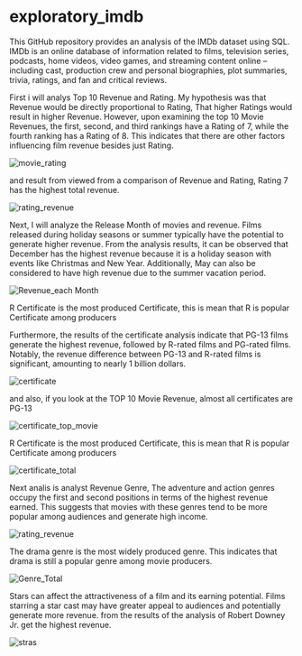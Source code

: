 # exploratory_imdb
This GitHub repository provides an analysis of the IMDb dataset using SQL.
IMDb is an online database of information related to films, television series, podcasts, home videos, video games, and streaming content online – including cast, production crew and personal biographies, plot summaries, trivia, ratings, and fan and critical reviews.
  
First i will analys Top 10 Revenue and Rating. My hypothesis was that Revenue would be directly proportional to Rating, That higher Ratings would result in higher Revenue. However, upon examining the top 10 Movie Revenues, the first, second, and third rankings have a Rating of 7, while the fourth ranking has a Rating of 8. This indicates that there are other factors influencing film revenue besides just Rating.

![movie_rating](https://github.com/ulumbagas/exploratory_imdb/assets/58242856/cf054147-a5ee-4577-b269-8182b30022b1)

and result from viewed from a comparison of Revenue and Rating, Rating 7 has the highest total revenue.


![rating_revenue](https://github.com/ulumbagas/exploratory_imdb/assets/58242856/20f0d27a-e5a3-49c2-ab93-8910004a0e8d)

Next, I will analyze the Release Month of movies and revenue. Films released during holiday seasons or summer typically have the potential to generate higher revenue. From the analysis results, it can be observed that December has the highest revenue because it is a holiday season with events like Christmas and New Year. Additionally, May can also be considered to have high revenue due to the summer vacation period.


![Revenue_each Month](https://github.com/ulumbagas/exploratory_imdb/assets/58242856/6271fc28-6484-42ee-817b-4ac3eb445713)

R Certificate is the most produced Certificate, this is mean that R is popular Certificate among producers


Furthermore, the results of the certificate analysis indicate that PG-13 films generate the highest revenue, followed by R-rated films and PG-rated films. Notably, the revenue difference between PG-13 and R-rated films is significant, amounting to nearly 1 billion dollars.

![certificate](https://github.com/ulumbagas/exploratory_imdb/assets/58242856/e4f32a09-3c90-4a02-a718-523623c4a98e)

and also, if you look at the TOP 10 Movie Revenue, almost all certificates are PG-13

![certificate_top_movie](https://github.com/ulumbagas/exploratory_imdb/assets/58242856/be9b60c5-7b59-4b62-b1fe-3fc527cfdb50)

R Certificate is the most produced Certificate, this is mean that R is popular Certificate among producers

![certificate_total](https://github.com/ulumbagas/exploratory_imdb/assets/58242856/fd03afb5-910f-4e86-80c5-e568ac3488f1)


Next analis is analyst Revenue Genre, The adventure and action genres occupy the first and second positions in terms of the highest revenue earned. This suggests that movies with these genres tend to be more popular among audiences and generate high income.

![rating_revenue](https://github.com/ulumbagas/exploratory_imdb/assets/58242856/5a47b043-4be9-472e-bd99-1e68be2611f6)

The drama genre is the most widely produced genre. This indicates that drama is still a popular genre among movie producers.

![Genre_Total](https://github.com/ulumbagas/exploratory_imdb/assets/58242856/b8afa870-30e7-4ab0-8ead-952f41817c7e)

Stars can affect the attractiveness of a film and its earning potential. Films starring a star cast may have greater appeal to audiences and potentially generate more revenue. from the results of the analysis of Robert Downey Jr. get the highest revenue.

![stras](https://github.com/ulumbagas/exploratory_imdb/assets/58242856/f42be147-1caa-44c1-a959-ebf370f80633)

